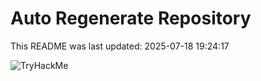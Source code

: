 # Auto Regenerate Repository

This README was last updated: 2025-07-18 19:24:17

 ![TryHackMe](https://tryhackme.com/badge/533634)